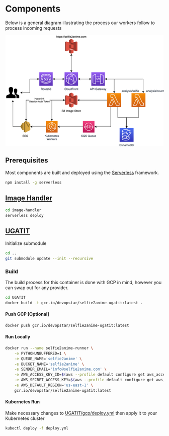 # Components

Below is a general diagram illustrating the process our workers follow to process incoming requests

![Architecture Diagram](../assets/selfie2anime.png)

## Prerequisites

Most components are built and deployed using the [Serverless](https://serverless.com/) framework.

```bash
npm install -g serverless
```

## [Image Handler](image-handler/README.md)

```bash
cd image-handler
serverless deploy
```

## [UGATIT](UGATIT/README.md)

Initialize submodule

```bash
cd ..
git submodule update --init --recursive
```

### Build

The build process for this container is done with GCP in mind, however you can swap out for any provider.

```bash
cd UGATIT
docker build -t gcr.io/devopstar/selfie2anime-ugatit:latest .
```

#### Push GCP [Optional]

```bash
docker push gcr.io/devopstar/selfie2anime-ugatit:latest
```

#### Run Locally

```bash
docker run --name selfie2anime-runner \
    -e PYTHONUNBUFFERED=1 \
    -e QUEUE_NAME='selfie2anime' \
    -e BUCKET_NAME='selfie2anime' \
    -e SENDER_EMAIL='info@selfie2anime.com' \
    -e AWS_ACCESS_KEY_ID=$(aws --profile default configure get aws_access_key_id) \
    -e AWS_SECRET_ACCESS_KEY=$(aws --profile default configure get aws_secret_access_key) \
    -e AWS_DEFAULT_REGION='us-east-1' \
    gcr.io/devopstar/selfie2anime-ugatit:latest
```

#### Kubernetes Run

Make necessary changes to [UGATIT/gcp/deploy.yml](UGATIT/gcp/deploy.yml) then apply it to your Kubernetes cluster

```bash
kubectl deploy -f deploy.yml
```
